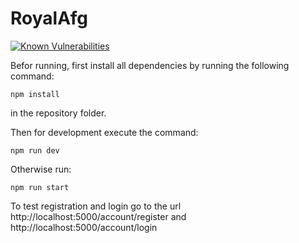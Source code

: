# RoyalAfg
[![Known Vulnerabilities](https://snyk.io/test/github/JohnnyS318/RoyalAfg/badge.svg?targetFile=package.json)](https://snyk.io/test/github/JohnnyS318/RoyalAfg?targetFile=package.json)

Befor running, first install all dependencies by running the following command:

    npm install
in the repository folder.

Then for development execute the command:

    npm run dev
Otherwise run:

    npm run start

To test registration and login go to the url http://localhost:5000/account/register and http://localhost:5000/account/login


